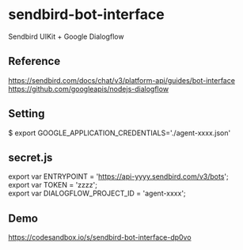 # sendbird-bot-interface

Sendbird UIKit + Google Dialogflow

## Reference

https://sendbird.com/docs/chat/v3/platform-api/guides/bot-interface
https://github.com/googleapis/nodejs-dialogflow

## Setting

$ export GOOGLE_APPLICATION_CREDENTIALS='./agent-xxxx.json'

## secret.js

export var ENTRYPOINT = 'https://api-yyyy.sendbird.com/v3/bots';  
export var TOKEN = 'zzzz';  
export var DIALOGFLOW_PROJECT_ID = 'agent-xxxx';  

## Demo

https://codesandbox.io/s/sendbird-bot-interface-dp0vo
